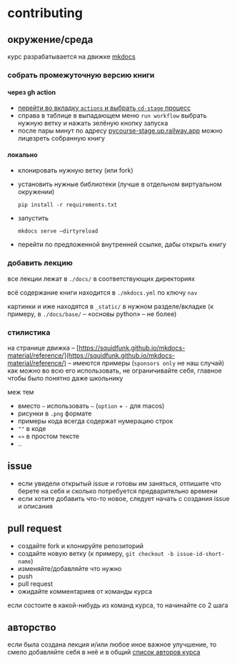 # contributing

## окружение/среда

курс разрабатывается на движке [mkdocs](https://github.com/squidfunk/mkdocs-material)

### собрать промежуточную версию книги

#### через gh action

- [перейти во вкладку `actions` и выбрать `cd-stage` процесс](https://github.com/open-data-science/pycourse/actions/workflows/cd-stage.yml)
- справа в таблице в выпадающем меню `run workflow` выбрать нужную ветку и нажать зелёную кнопку запуска
- после пары минут по адресу [pycourse-stage.up.railway.app](https://pycourse-stage.up.railway.app/) можно лицезреть собранную книгу

#### локально

- клонировать нужную ветку (или fork)
- установить нужные библиотеки (лучше в отдельном виртуальном окружении)

    ```
    pip install -r requirements.txt
    ```

- запустить

    ```
    mkdocs serve –dirtyreload
    ```

- перейти по предложенной внутренней ссылке, дабы открыть книгу

### добавить лекцию

все лекции лежат в `./docs/` в соответствующих директориях

всё содержание книги находится в `./mkdocs.yml` по ключу `nav`

картинки и иже находятся в `_static/` в нужном разделе/вкладке (к примеру, в `./docs/base/` – «основы python» – не более)

### стилистика

на странице движка – [https://squidfunk.github.io/mkdocs-material/reference/](https://squidfunk.github.io/mkdocs-material/reference/) – имеются примеры (`sponsors only` не наш случай) как можно во всю его использовать, не ограничивайте себя, главное чтобы было понятно даже школьнику

меж тем

- вместо `–` использовать `–` (`option` + `-` для macos)
- рисунки в `.png` формате
- примеры кода всегда содержат нумерацию строк
- `""` в коде
- `«»` в простом тексте
- ..

## issue

- если увидели открытый issue и готовы им заняться, отпишите что берете на себя и сколько потребуется предварительно времени
- если хотите добавить что-то новое, следует начать с создания issue и описания

## pull request

- создайте fork и клонируйте репозиторий
- создайте новую ветку (к примеру, `git checkout -b issue-id-short-name`)
- изменяйте/добавляйте что нужно
- push
- pull request
- ожидайте комментариев от команды курса

если состоите в какой-нибудь из команд курса, то начинайте со 2 шага

## авторство

если была создана лекция и/или любое иное важное улучшение, то смело добавляйте себя в неё и в общий [список авторов курса](./docs/authors.md)
